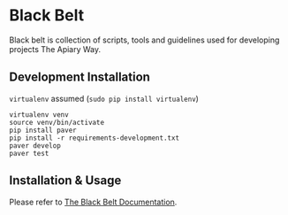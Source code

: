 # Black Belt

Black belt is collection of scripts, tools and guidelines used for developing projects The Apiary Way.

## Development Installation

`virtualenv` assumed (`sudo pip install virtualenv`)

```
virtualenv venv
source venv/bin/activate
pip install paver
pip install -r requirements-development.txt
paver develop
paver test
```



## Installation & Usage

Please refer to [The Black Belt Documentation](http://black-belt.readthedocs.org/). 
